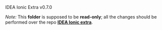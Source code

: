 IDEA Ionic Extra v0.7.0

*Note:* This **folder** is supposed to be **read-only**; all the changes should be performed over the repo 
**[IDEA Ionic extra](https://github.com/uatisdeproblem/IDEA-Ionic-extra)**.
